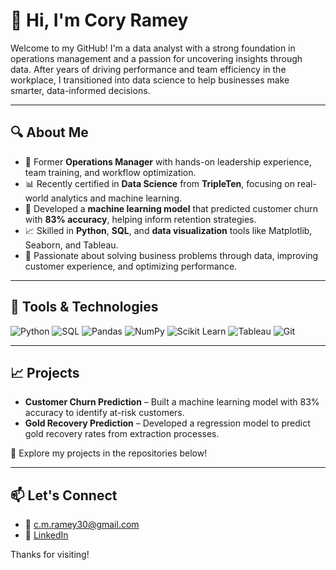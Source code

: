 # 👋 Hi, I'm Cory Ramey

Welcome to my GitHub! I'm a data analyst with a strong foundation in operations management and a passion for uncovering insights through data. After years of driving performance and team efficiency in the workplace, I transitioned into data science to help businesses make smarter, data-informed decisions.

---

## 🔍 About Me

- 💼 Former **Operations Manager** with hands-on leadership experience, team training, and workflow optimization.
- 📊 Recently certified in **Data Science** from **TripleTen**, focusing on real-world analytics and machine learning.
- 🤖 Developed a **machine learning model** that predicted customer churn with **83% accuracy**, helping inform retention strategies.
- 📈 Skilled in **Python**, **SQL**, and **data visualization** tools like Matplotlib, Seaborn, and Tableau.
- 🧠 Passionate about solving business problems through data, improving customer experience, and optimizing performance.

---

## 🧰 Tools & Technologies

![Python](https://img.shields.io/badge/Python-3776AB?style=for-the-badge&logo=python&logoColor=white)
![SQL](https://img.shields.io/badge/SQL-336791?style=for-the-badge&logo=postgresql&logoColor=white)
![Pandas](https://img.shields.io/badge/Pandas-150458?style=for-the-badge&logo=pandas&logoColor=white)
![NumPy](https://img.shields.io/badge/Numpy-013243?style=for-the-badge&logo=numpy)
![Scikit Learn](https://img.shields.io/badge/Scikit--Learn-F7931E?style=for-the-badge&logo=scikitlearn&logoColor=white)
![Tableau](https://img.shields.io/badge/Tableau-E97627?style=for-the-badge&logo=tableau&logoColor=white)
![Git](https://img.shields.io/badge/Git-F05032?style=for-the-badge&logo=git&logoColor=white)

---

## 📈 Projects

- **Customer Churn Prediction** – Built a machine learning model with 83% accuracy to identify at-risk customers.
- **Gold Recovery Prediction** – Developed a regression model to predict gold recovery rates from extraction processes.

🔗 Explore my projects in the repositories below!

---

## 📫 Let's Connect

- 📧 [c.m.ramey30@gmail.com](mailto:c.m.ramey30@gmail.com)
- 💼 [LinkedIn](www.linkedin.com/in/cory-ramey)

Thanks for visiting!
